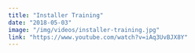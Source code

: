 ```yaml
---
title: "Installer Training"
date: "2018-05-03"
image: "/img/videos/installer-training.jpg"
link: "https://www.youtube.com/watch?v=iAq3UvBJX8Y"
---
```

